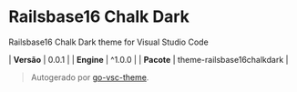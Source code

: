 # Railsbase16 Chalk Dark

Railsbase16 Chalk Dark theme for Visual Studio Code

| **Versão** | 0.0.1 |
| **Engine** | ^1.0.0 |
| **Pacote** | theme-railsbase16chalkdark |

> Autogerado por [go-vsc-theme](https://github.com/natalbu/go-vsc-theme).
